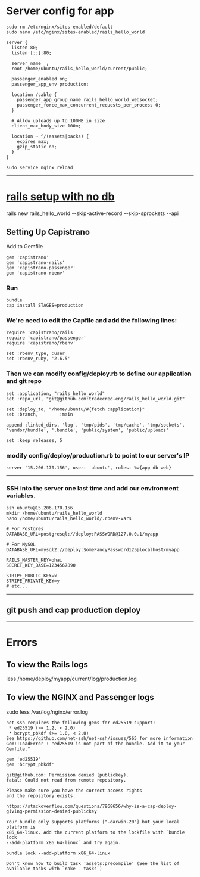 # Server config for app
```
sudo rm /etc/nginx/sites-enabled/default
sudo nano /etc/nginx/sites-enabled/rails_hello_world

server {
  listen 80;
  listen [::]:80;

  server_name _;
  root /home/ubuntu/rails_hello_world/current/public;

  passenger_enabled on;
  passenger_app_env production;

  location /cable {
    passenger_app_group_name rails_hello_world_websocket;
    passenger_force_max_concurrent_requests_per_process 0;
  }

  # Allow uploads up to 100MB in size
  client_max_body_size 100m;

  location ~ ^/(assets|packs) {
    expires max;
    gzip_static on;
  }
}

sudo service nginx reload
```

---
# [rails setup with no db](https://gorails.com/deploy/ubuntu/20.04#:~:text=Setting%20Up%20Capistrano)
rails new rails_hello_world --skip-active-record --skip-sprockets --api 

## Setting Up Capistrano
Add to Gemfile
```
gem 'capistrano'
gem 'capistrano-rails'
gem 'capistrano-passenger'
gem 'capistrano-rbenv'
```

### Run
```
bundle
cap install STAGES=production
```

### We're need to edit the Capfile and add the following lines:
```
require 'capistrano/rails'
require 'capistrano/passenger'
require 'capistrano/rbenv'

set :rbenv_type, :user
set :rbenv_ruby, '2.6.5'
```

### Then we can modify config/deploy.rb to define our application and git repo
```
set :application, "rails_hello_world"
set :repo_url, "git@github.com:tradecred-eng/rails_hello_world.git"

set :deploy_to, "/home/ubuntu/#{fetch :application}"
set :branch,        :main

append :linked_dirs, 'log', 'tmp/pids', 'tmp/cache', 'tmp/sockets', 'vendor/bundle', '.bundle', 'public/system', 'public/uploads'

set :keep_releases, 5
```

### modify config/deploy/production.rb to point to our server's IP
```
server '15.206.170.156', user: 'ubuntu', roles: %w{app db web}
```
---
### SSH into the server one last time and add our environment variables.
```
ssh ubuntu@15.206.170.156
mkdir /home/ubuntu/rails_hello_world
nano /home/ubuntu/rails_hello_world/.rbenv-vars
```
```
# For Postgres
DATABASE_URL=postgresql://deploy:PASSWORD@127.0.0.1/myapp

# For MySQL
DATABASE_URL=mysql2://deploy:$omeFancyPassword123@localhost/myapp

RAILS_MASTER_KEY=ohai
SECRET_KEY_BASE=1234567890

STRIPE_PUBLIC_KEY=x
STRIPE_PRIVATE_KEY=y
# etc...
```

---
## git push and cap production deploy

---
# Errors

## To view the Rails logs
less /home/deploy/myapp/current/log/production.log
## To view the NGINX and Passenger logs
sudo less /var/log/nginx/error.log

```
net-ssh requires the following gems for ed25519 support:
 * ed25519 (>= 1.2, < 2.0)
 * bcrypt_pbkdf (>= 1.0, < 2.0)
See https://github.com/net-ssh/net-ssh/issues/565 for more information
Gem::LoadError : "ed25519 is not part of the bundle. Add it to your Gemfile."

gem 'ed25519'
gem 'bcrypt_pbkdf'
```

```
git@github.com: Permission denied (publickey).
fatal: Could not read from remote repository.

Please make sure you have the correct access rights
and the repository exists.

https://stackoverflow.com/questions/7968656/why-is-a-cap-deploy-giving-permission-denied-publickey
```

```
Your bundle only supports platforms ["-darwin-20"] but your local platform is
x86_64-linux. Add the current platform to the lockfile with `bundle lock
--add-platform x86_64-linux` and try again.

bundle lock --add-platform x86_64-linux
```

```
Don't know how to build task 'assets:precompile' (See the list of available tasks with `rake --tasks`)

```



